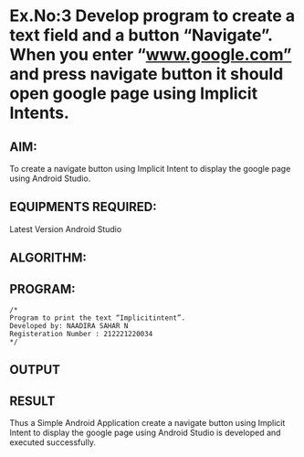 # Ex.No:3 Develop program to create a text field and a button “Navigate”. When you enter “www.google.com” and press navigate button it should open google page using Implicit Intents.


## AIM:

To create a navigate button using Implicit Intent to display the google page using Android Studio.

## EQUIPMENTS REQUIRED:

Latest Version Android Studio

## ALGORITHM:



## PROGRAM:
```
/*
Program to print the text “Implicitintent”.
Developed by: NAADIRA SAHAR N
Registeration Number : 212221220034
*/
```

## OUTPUT




## RESULT
Thus a Simple Android Application create a navigate button using Implicit Intent to display the google page using Android Studio is developed and executed successfully.



